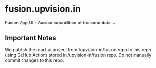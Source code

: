 # fusion.upvision.in
Fusion App UI - Assess capabilities of the candidate....

## Important Notes
We publish the react ui project from /upvision-in/fusion repo to this repo using GitHub Actions stored in /upvision-in/fusion repo.
Do not manually commit changes to this repo.
